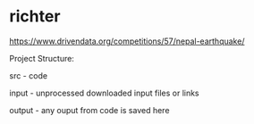 # richter

https://www.drivendata.org/competitions/57/nepal-earthquake/

Project Structure:

src     - code

input   - unprocessed downloaded input files or links

output  - any ouput from code is saved here
